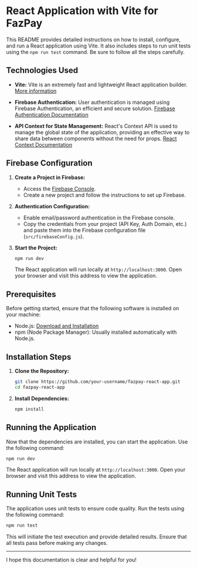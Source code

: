 # React Application with Vite for FazPay

This README provides detailed instructions on how to install, configure, and run a React application using Vite. It also includes steps to run unit tests using the `npm run test` command. Be sure to follow all the steps carefully.

## Technologies Used

- **Vite:** Vite is an extremely fast and lightweight React application builder. [More information](https://vitejs.dev/)

- **Firebase Authentication:** User authentication is managed using Firebase Authentication, an efficient and secure solution. [Firebase Authentication Documentation](https://firebase.google.com/docs/auth)

- **API Context for State Management:** React's Context API is used to manage the global state of the application, providing an effective way to share data between components without the need for props. [React Context Documentation](https://reactjs.org/docs/context.html)

## Firebase Configuration

1. **Create a Project in Firebase:**

   - Access the [Firebase Console](https://console.firebase.google.com/).
   - Create a new project and follow the instructions to set up Firebase.

2. **Authentication Configuration:**

   - Enable email/password authentication in the Firebase console.
   - Copy the credentials from your project (API Key, Auth Domain, etc.) and paste them into the Firebase configuration file (`src/firebaseConfig.js`).

3. **Start the Project:**

   ```bash
   npm run dev
   ```

   The React application will run locally at `http://localhost:3000`. Open your browser and visit this address to view the application.

## Prerequisites

Before getting started, ensure that the following software is installed on your machine:

- Node.js: [Download and Installation](https://nodejs.org/)
- npm (Node Package Manager): Usually installed automatically with Node.js.

## Installation Steps

1. **Clone the Repository:**

   ```bash
   git clone https://github.com/your-username/fazpay-react-app.git
   cd fazpay-react-app
   ```

2. **Install Dependencies:**

   ```bash
   npm install
   ```

## Running the Application

Now that the dependencies are installed, you can start the application. Use the following command:

```bash
npm run dev
```

The React application will run locally at `http://localhost:3000`. Open your browser and visit this address to view the application.

## Running Unit Tests

The application uses unit tests to ensure code quality. Run the tests using the following command:

```bash
npm run test
```

This will initiate the test execution and provide detailed results. Ensure that all tests pass before making any changes.

---

I hope this documentation is clear and helpful for you!
